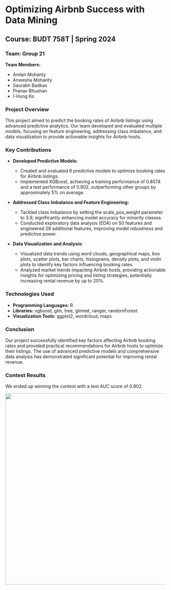 # Optimizing Airbnb Success with Data Mining

## Course: BUDT 758T | Spring 2024

### Team: Group 21

**Team Members:**
- Amlan Mohanty
- Anwesha Mohanty
- Saurabh Badkas
- Pranav Bhushan
- I-Hung Ko

### Project Overview
This project aimed to predict the booking rates of Airbnb listings using advanced predictive analytics. Our team developed and evaluated multiple models, focusing on feature engineering, addressing class imbalance, and data visualization to provide actionable insights for Airbnb hosts.

### Key Contributions
- **Developed Predictive Models:**
  - Created and evaluated 6 predictive models to optimize booking rates for Airbnb listings.
  - Implemented XGBoost, achieving a training performance of 0.8574 and a test performance of 0.902, outperforming other groups by approximately 5% on average.

- **Addressed Class Imbalance and Feature Engineering:**
  - Tackled class imbalance by setting the scale_pos_weight parameter to 3.9, significantly enhancing model accuracy for minority classes.
  - Conducted exploratory data analysis (EDA) on 50 features and engineered 29 additional features, improving model robustness and predictive power.

- **Data Visualization and Analysis:**
  - Visualized data trends using word clouds, geographical maps, box plots, scatter plots, bar charts, histograms, density plots, and violin plots to identify key factors influencing booking rates.
  - Analyzed market trends impacting Airbnb hosts, providing actionable insights for optimizing pricing and listing strategies, potentially increasing rental revenue by up to 20%.


### Technologies Used
- **Programming Languages:** R
- **Libraries:** xgboost, glm, tree, glmnet, ranger, randomForest
- **Visualization Tools:** ggplot2, wordcloud, maps

### Conclusion
Our project successfully identified key factors affecting Airbnb booking rates and provided practical recommendations for Airbnb hosts to optimize their listings. The use of advanced predictive models and comprehensive data analysis has demonstrated significant potential for improving rental revenue.

### Contest Results
We ended up winning the contest with a test AUC score of 0.902. 

<img src= "https://github.com/amlanmohanty1/Airbnb-Optimizing-High-Booking-Rate/assets/72063042/14a1e26a-7817-477a-a69a-6a011f23d7a8" width="600" height="600">


